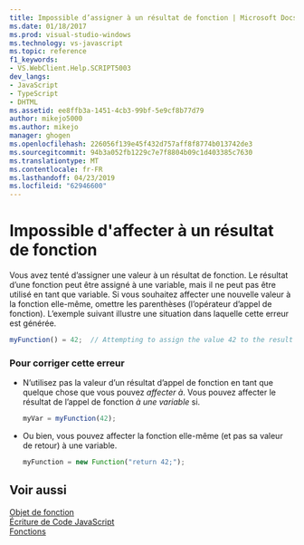 ```yaml
---
title: Impossible d’assigner à un résultat de fonction | Microsoft Docs
ms.date: 01/18/2017
ms.prod: visual-studio-windows
ms.technology: vs-javascript
ms.topic: reference
f1_keywords:
- VS.WebClient.Help.SCRIPT5003
dev_langs:
- JavaScript
- TypeScript
- DHTML
ms.assetid: ee8ffb3a-1451-4cb3-99bf-5e9cf8b77d79
author: mikejo5000
ms.author: mikejo
manager: ghogen
ms.openlocfilehash: 226056f139e45f432d757aff8f8774b013742de3
ms.sourcegitcommit: 94b3a052fb1229c7e7f8804b09c1d403385c7630
ms.translationtype: MT
ms.contentlocale: fr-FR
ms.lasthandoff: 04/23/2019
ms.locfileid: "62946600"
---
```

# <a name="cannot-assign-to-a-function-result"></a>Impossible d'affecter à un résultat de fonction
Vous avez tenté d’assigner une valeur à un résultat de fonction. Le résultat d’une fonction peut être assigné à une variable, mais il ne peut pas être utilisé en tant que variable. Si vous souhaitez affecter une nouvelle valeur à la fonction elle-même, omettre les parenthèses (l’opérateur d’appel de fonction). L’exemple suivant illustre une situation dans laquelle cette erreur est générée.  
  
```js
myFunction() = 42;  // Attempting to assign the value 42 to the result of the function call.  
```  
  
### <a name="to-correct-this-error"></a>Pour corriger cette erreur  
  
- N’utilisez pas la valeur d’un résultat d’appel de fonction en tant que quelque chose que vous pouvez *affecter à*. Vous pouvez affecter le résultat de l’appel de fonction *à une variable* si.  
  
    ```JavaScript  
    myVar = myFunction(42);  
    ```  
  
- Ou bien, vous pouvez affecter la fonction elle-même (et pas sa valeur de retour) à une variable.  
  
    ```JavaScript  
    myFunction = new Function("return 42;");  
    ```  
  
## <a name="see-also"></a>Voir aussi  
 [Objet de fonction](../../javascript/reference/function-object-javascript.md)   
 [Écriture de Code JavaScript](../../javascript/writing-javascript-code.md)   
 [Fonctions](../../javascript/functions-javascript.md)